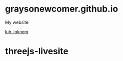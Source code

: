 # graysonewcomer.github.io
My website

[luh linknem](https://graysonewcomer.github.io)
# threejs-livesite
